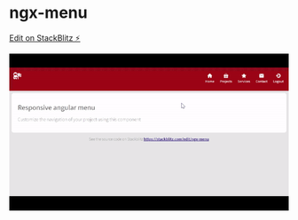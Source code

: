 # ngx-menu

[Edit on StackBlitz ⚡️](https://stackblitz.com/edit/ngx-menu)

![](https://github.com/janynnegomes/ngx-menu/blob/master/ngx-menu-capture.gif?raw=true)